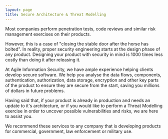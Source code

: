 ```yaml
---
layout: page
title: Secure Architecture & Threat Modelling
---
```

Most companies perform penetration tests, code reviews and similar risk management exercises on their products. 

However, this is a case of "closing the stable door after the horse has bolted". In reality, proper security engineering starts at the design phase of any product. 
Designing your product with security in mind is 1000 times less costly than doing it after releasing it. 

At Agile Information Security, we have ample experience helping clients develop secure software. We help you analyse the data flows, components, authentication, authorization, data storage, encryption and other key parts of the product to ensure they are secure from the start, saving you millions of dollars in future problems.

Having said that, if your product is already in production and needs an update to it's architecture, or if you would like to perform a Threat Modelling exercise in order to uncover possible vulnerabilities and risks, we are here to assist you.

We recommend these services to any company that is developing products for commercial, government, law enforcement or military use.
